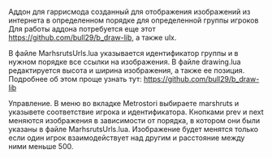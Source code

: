 Аддон для гаррисмода созданный для отображения изображений из интернета в определенном порядке для определенной группы игроков
Для работы аддона потребуется еще этот https://github.com/bull29/b_draw-lib, а также ulx.

В файле MarhsrutsUrls.lua указывается идентификатор группы и в нужном порядке все ссылки на изображения.
В файле drawing.lua редактируется высота и ширина изображения, а также ее позиция. Подробнее об этом проще узнать тут: https://github.com/bull29/b_draw-lib


Управление. В меню во вкладке Metrostori выбираете marshruts и указывете соответствие игрока и идентификатора. Кнопками prev и next меняются изображения в зависимости от порядка, в котором они были указаны в файле MarhsrutsUrls.lua. Изображение будет менятся только если один игрок взаимодействует над другим и расстояние между ними меньше 500.

